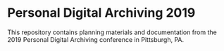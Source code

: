 # Personal Digital Archiving 2019
This repository contains planning materials and documentation from the 2019 Personal Digital Archiving conference in Pittsburgh, PA. 
